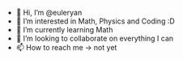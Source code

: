 - 👋 Hi, I’m @euleryan
- 👀 I’m interested in Math, Physics and Coding :D
- 🌱 I’m currently learning Math
- 💞️ I’m looking to collaborate on everything I can
- 📫 How to reach me -> not yet

<!---
b4ang/b4ang is a ✨ special ✨ repository because its `README.md` (this file) appears on your GitHub profile.
You can click the Preview link to take a look at your changes.
--->
